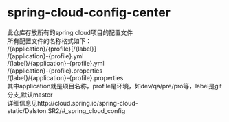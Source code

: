 # spring-cloud-config-center <br>
此仓库存放所有的spring cloud项目的配置文件 <br>
所有配置文件的名称格式如下：<br>
/{application}/{profile}[/{label}] <br>
/{application}-{profile}.yml <br>
/{label}/{application}-{profile}.yml <br>
/{application}-{profile}.properties <br>
/{label}/{application}-{profile}.properties <br>
其中application就是项目名称，profile是环境，如dev/qa/pre/pro等，label是git分支,默认master <br>
详细信息见http://cloud.spring.io/spring-cloud-static/Dalston.SR2/#_spring_cloud_config <br>
